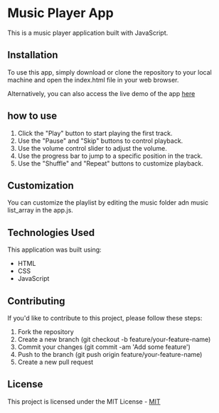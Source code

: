 # Music Player App

This is a music player application built with JavaScript.

## Installation

To use this app, simply download or clone the repository to your local machine and open the index.html file in your web browser.

Alternatively, you can also access the live demo of the app [here](https://rm-vanillamusic-player.netlify.app/)

## how to use

1. Click the "Play" button to start playing the first track.
2. Use the "Pause" and "Skip" buttons to control playback.
3. Use the volume control slider to adjust the volume.
4. Use the progress bar to jump to a specific position in the track.
5. Use the "Shuffle" and "Repeat" buttons to customize playback.

## Customization

You can customize the playlist by editing the music folder adn music list_array in the app.js.

## Technologies Used

This application was built using:

- HTML
- CSS
- JavaScript

## Contributing

If you'd like to contribute to this project, please follow these steps:

1. Fork the repository
2. Create a new branch (git checkout -b feature/your-feature-name)
3. Commit your changes (git commit -am 'Add some feature')
4. Push to the branch (git push origin feature/your-feature-name)
5. Create a new pull request

## License

This project is licensed under the MIT License - [MIT](https://choosealicense.com/licenses/mit/)
